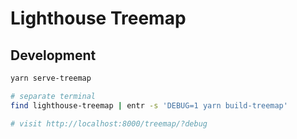 # Lighthouse Treemap

## Development

```sh
yarn serve-treemap

# separate terminal
find lighthouse-treemap | entr -s 'DEBUG=1 yarn build-treemap'

# visit http://localhost:8000/treemap/?debug
```
